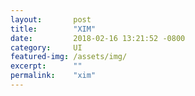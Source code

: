 ```yaml
---
layout:       post
title:        "XIM"
date:         2018-02-16 13:21:52 -0800
category:     UI
featured-img: /assets/img/
excerpt:      ""
permalink:    "xim"
---
```

